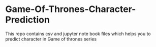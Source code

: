 # Game-Of-Thrones-Character-Prediction
This repo contains csv and jupyter note book files which helps you to predict character in Game of thrones series
